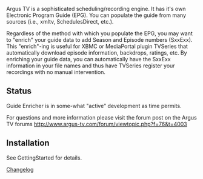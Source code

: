 Argus TV is a sophisticated scheduling/recording engine.  It has it's own Electronic Program Guide (EPG).  You can populate the guide from many sources (i.e., xmltv, SchedulesDirect, etc.).

Regardless of the method with which you populate the EPG, you may want to "enrich" your guide data to add Season and Episode numbers (SxxExx).  This "enrich"-ing is useful for XBMC or MediaPortal plugin TVSeries that automatically download episode information, backdrops, ratings, etc.  By enriching your guide data, you can automatically have the SxxExx information in your file names and thus have TVSeries register your recordings with no manual intervention.

## Status ##
Guide Enricher is in some-what "active" development as time permits.

For questions and more information please visit the forum post on the Argus TV forums
http://www.argus-tv.com/forum/viewtopic.php?f=76&t=4003

## Installation ##
See GettingStarted for details.

[Changelog](Changelog.md)
